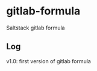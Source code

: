 gitlab-formula
==============

Saltstack gitlab formula

Log
---

v1.0: first version of gitlab formula
